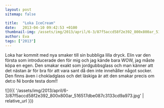 ```yaml
---
layout: post
sitemap: false

title:  "Loka IceCream"
date:   2013-04-10 09:42:53 +0100
thumbnail-img: /assets/img/2013/april/6-3/87f5accd58f2e392_800x800ar_516517dbe087c3133cd9a973.jpg
author: Eva
tags: ["2013"]
---
```


Loka har kommit med nya smaker till sin bubbliga lilla dryck. Elin var den första som introducerade den för mig och jag kände bara WOW, jag måste köpa en egen. Den smakar exakt som jordgubbsglass och man känner att det nästan är för bra för att vara sant då den inte innehåller något socker. Den finns även i chokladglass och det läskiga är att den smakar precis om det:o Ni borde testa dom!!

![]({{ '/assets/img/2013/april/6-3/87f5accd58f2e392_800x800ar_516517dbe087c3133cd9a973.jpg'  | relative_url }})

